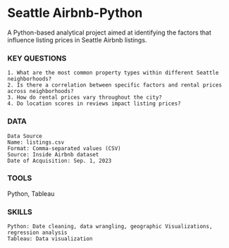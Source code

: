 # Seattle Airbnb-Python
A Python-based analytical project aimed at identifying the factors that influence listing prices in Seattle Airbnb listings.

### KEY QUESTIONS
```
1. What are the most common property types within different Seattle neighborhoods?
2. Is there a correlation between specific factors and rental prices across neighborhoods?
3. How do rental prices vary throughout the city?
4. Do location scores in reviews impact listing prices?
```

### DATA
```
Data Source
Name: listings.csv
Format: Comma-separated values (CSV)
Source: Inside Airbnb dataset
Date of Acquisition: Sep. 1, 2023
```


### TOOLS
Python, Tableau

### SKILLS
```
Python: Date cleaning, data wrangling, geographic Visualizations, regression analysis
Tableau: Data visualization
```
